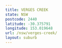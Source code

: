 ```yaml
---
title: VERGES CREEK
state: NSW
postcode: 2440
latitude: -30.375791
longitude: 153.019648
url: /nsw/verges-creek/
layout: suburb
---
```

